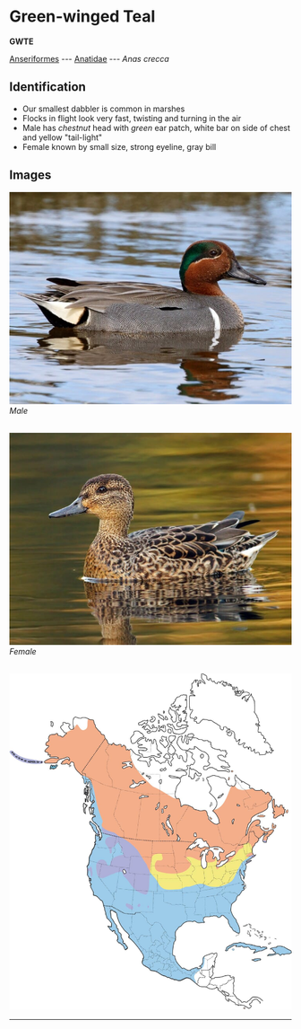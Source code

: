 # Green-winged Teal
**GWTE**

[Anseriformes](/birding/orders/anseriformes) ---
[Anatidae](/birding/orders/anseriformes/anatidae) ---
*Anas crecca*

## Identification
- Our smallest dabbler is common in marshes
- Flocks in flight look very fast, twisting and turning in the air
- Male has *chestnut* head with *green* ear patch, white bar on side of chest and yellow "tail-light"
- Female known by small size, strong eyeline, gray bill

## Images
![](/birding/images/anas_crecca_gwte_male.jpg)</br>
*Male* </br></br>

![](/birding/images/anas_crecca_gwte_female.jpg)</br>
*Female*</br></br>

![](/birding/images/anas_crecca_gwte_map.jpg)

----

<!---## Notes
### DATE. PLACE---SPECIFIC
NOTE--->
